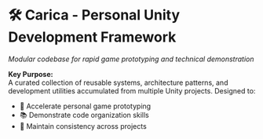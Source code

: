 ﻿# 🛠️ Carica - Personal Unity Development Framework  
*Modular codebase for rapid game prototyping and technical demonstration*  

**Key Purpose:**  
A curated collection of reusable systems, architecture patterns, and development utilities accumulated from multiple Unity projects. Designed to:  
- 🚀 Accelerate personal game prototyping  
- 📚 Demonstrate code organization skills  
- 🧩 Maintain consistency across projects  